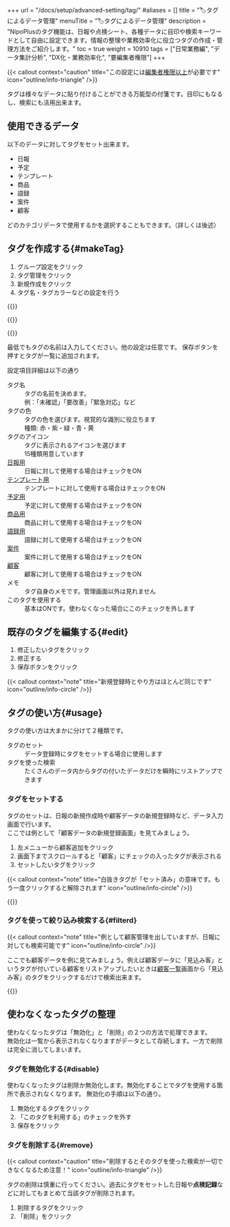 +++
url = "/docs/setup/advanced-setting/tag/"
#aliases = []
title = "🏷タグによるデータ管理"
menuTitle = "🏷タグによるデータ管理"
description = "NipoPlusのタグ機能は、日報や点検シート、各種データに目印や検索キーワードとして自由に設定できます。情報の整理や業務効率化に役立つタグの作成・管理方法をご紹介します。"
toc = true
weight = 10910
tags = ["日常業務編", "データ集計分析", "DX化・業務効率化", "要編集者権限"]
+++

{{< callout context="caution" title="この設定には[編集者権限以上](/docs/setup/staff-global/rank/#manager)が必要です" icon="outline/info-triangle" />}}

タグは様々なデータに貼り付けることができる万能型の付箋です。目印にもなるし、検索にも活用出来ます。

## 使用できるデータ

以下のデータに対してタグをセット出来ます。

- 日報
- 予定
- テンプレート
- 商品
- 語録
- 案件
- 顧客

どのカテゴリデータで使用するかを選択することもできます。（詳しくは後述）

## タグを作成する{#makeTag}

1.  グループ設定をクリック
1.  タグ管理をクリック
1.  新規作成をクリック
1.  タグ名・タグカラーなどの設定を行う

{{<icatch filename="img/tag-add1" msg="日報も点検シートも、タグを作っておけばいつでもクリックで使えるから便利です" alice="ok">}}

{{<nextArrow>}}

{{<icatch filename="img/tag-make" msg="タグ名やアイコン、色など自由に設定できます。例えば「緊急点検」「未対応」「A工場」「設備番号XYZ」など" alice="here">}}

最低でもタグの名前は入力してください。他の設定は任意です。
保存ボタンを押すとタグが一覧に追加されます。

設定項目詳細は以下の通り

<dl class="basic">
<dt>タグ名</dt>
<dd>タグの名前を決めます。<br>例：「未確認」「要改善」「緊急対応」など</dd>
<dt>タグの色</dt>
<dd>タグの色を選びます。視覚的な識別に役立ちます<br>種類: 赤・紫・緑・青・黄</dd>
<dt>タグのアイコン</dt>
<dd>タグに表示されるアイコンを選びます<br>15種類用意しています</dd>
<dt><a href="/docs/manual/write-report/write/">日報用</a></dt>
<dd>日報に対して使用する場合はチェックをON</dd>
<dt><a href="/docs/template/make/">テンプレート用</a></dt>
<dd>テンプレートに対して使用する場合はチェックをON</dd>
<dt><a href="/docs/manual/event/add/">予定用</a></dt>
<dd>予定に対して使用する場合はチェックをON</dd>
<dt><a href="/docs/setup/advanced-setting/point/">商品用</a></dt>
<dd>商品に対して使用する場合はチェックをON</dd>
<dt><a href="/docs/setup/advanced-setting/goroku/">語録用</a></dt>
<dd>語録に対して使用する場合はチェックをON</dd>
<dt><a href="/docs/manual/anken/_about/">案件</a></dt>
<dd>案件に対して使用する場合はチェックをON</dd>
<dt><a href="/docs/manual/customer/input/">顧客</a></dt>
<dd>顧客に対して使用する場合はチェックをON</dd>
<dt>メモ</dt>
<dd>タグ自身のメモです。管理画面以外は見れません</dd>
<dt>このタグを使用する</dt>
<dd>基本はONです。使わなくなった場合にこのチェックを外します</dd>
</dl>

## 既存のタグを編集する{#edit}

1.  修正したいタグをクリック
1.  修正する
1.  保存ボタンをクリック

{{< callout context="note" title="新規登録時とやり方はほとんど同じです" icon="outline/info-circle" />}}

## タグの使い方{#usage}

タグの使い方は大まかに分けて２種類です。

<dl class="basic">
<dt>タグのセット</dt>
<dd>データ登録時にタグをセットする場合に使用します</dd>
<dt>タグを使った検索</dt>
<dd>たくさんのデータ内からタグの付いたデータだけを瞬時にリストアップできます</dd>
</dl>

### タグをセットする

タグのセットは、日報の新規作成時や顧客データの新規登録時など、データ入力画面で行います。  
ここでは例として「顧客データの新規登録画面」を見てみましょう。

1. 左メニューから顧客追加をクリック
2. 画面下までスクロールすると「顧客」にチェックの入ったタグが表示される
3. セットしたいタグをクリック

{{< callout context="note" title="白抜きタグが「セット済み」の意味です。もう一度クリックすると解除されます" icon="outline/info-circle" />}}

{{<iTablet filename="img/tagUsage" msg="顧客登録画面でタグをセットするよ" alice="ok">}}

### タグを使って絞り込み検索する{#filterd}

{{< callout context="note" title="例として顧客管理を出していますが、日報に対しても検索可能です" icon="outline/info-circle" />}}

ここでも顧客データを例に見てみましょう。例えば顧客データに「見込み客」というタグが付いている顧客をリストアップしたいときは[顧客一覧](/docs/manual/customer/list/)画面から「見込み客」のタグをクリックするだけで検索出来ます。

{{<iTablet filename="img/tagFilter" msg="この検索条件を保存すれば次回からワンクリックで使えるぞ" alice="here">}}

## 使わなくなったタグの整理

使わなくなったタグは「無効化」と「削除」の２つの方法で処理できます。  
無効化は一覧から表示されなくなりますがデータとして存続します。一方で削除は完全に消してしまいます。

### タグを無効化する{#disable}

使わなくなったタグは削除か無効化します。無効化することでタグを使用する箇所で表示されなくなります。
無効化の手順は以下の通り。

1.  無効化するタグをクリック
1.  「このタグを利用する」のチェックを外す
1.  保存をクリック

### タグを削除する{#remove}

{{< callout context="caution" title="削除するとそのタグを使った検索が一切できなくなるため注意！" icon="outline/info-triangle" />}}

タグの削除は慎重に行ってください。過去にタグをセットした日報や**点検記録**などに対してもまとめて当該タグが削除されます。

1.  削除するタグをクリック
1.  「削除」をクリック
